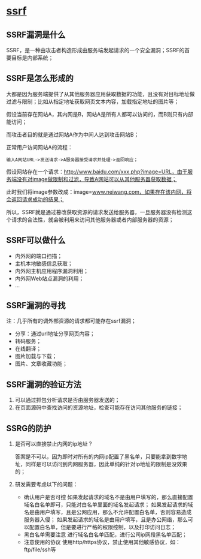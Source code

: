 # [ssrf](https://www.jianshu.com/p/d1d1c40f6d4c)

## SSRF漏洞是什么

SSRF，是一种由攻击者构造形成由服务端发起请求的一个安全漏洞；SSRF的首要目标是内部系统；

## SSRF是怎么形成的

大都是因为服务端提供了从其他服务器应用获取数据的功能，且没有对目标地址做过滤与限制；比如从指定地址获取网页文本内容，加载指定地址的图片等；

假设当前存在网站A，其内网是B，网站A是所有人都可以访问的，而B则只有内部能访问；

而攻击者目的就是通过网站A作为中间人达到攻击网站B；

正常用户访问网站A的流程：

    输入A网站URL->发送请求->A服务器接受请求并处理->返回响应；

假设网站存在一个请求：http://www.baidu.com/xxx.php?image=URL，由于服务端没有对image做限制和过滤，导致A网站可以从其他服务器获取数据；

此时我们将image参数改成：image=www.neiwang.com，如果存在该内网，将会返回请求成功的结果；

所以，SSRF就是通过篡改获取资源的请求发送给服务器，一旦服务器没有检测这个请求的合法性，就会被利用来访问其他服务器或者内部服务器的资源；

## SSRF可以做什么

* 内外网的端口扫描；
* 主机本地敏感信息获取；
* 内外网主机应用程序漏洞利用；
* 内外网Web站点漏洞的利用；
* ...

## SSRF漏洞的寻找

注：几乎所有的调外部资源的请求都可能存在ssrf漏洞；

* 分享：通过url地址分享网页内容；
* 转码服务；
* 在线翻译；
* 图片加载与下载；
* 图片、文章收藏功能；

## SSRF漏洞的验证方法

1. 可以通过抓包分析请求是否由服务器发送的；
2. 在页面源码中查找访问的资源地址，检查可能存在访问其他服务的链接；

## SSRG的防护

1. 是否可以直接禁止内网的ip地址？

    答案是不可以，因为即时对所有的内网ip配置了黑名单，只要能拿到数字地址，同样是可以访问到内网服务器，因此单纯的针对ip地址的限制是没效果的；
2. 研发需要考虑以下的问题：

    * 确认用户是否可控
        如果发起请求的域名不是由用户填写的，那么直接配置域名白名单即可，只能对白名单里面的域名发起请求；
        如果发起请求的域名是由用户填写，且是公网应用，那么不允许配置白名单，否则容易造成服务器入侵；
        如果发起请求的域名是由用户填写，且是办公网络，那么可以配置白名单，但是要进行严格的权限控制，以及打印访问日志；
    * 黑白名单需要注意
        进行域名白名单匹配，进行公司ip网段黑名单匹配；
    * 注意使用的协议
        使用http/https协议，禁止使用其他敏感协议，如：ftp/file/ssh等
